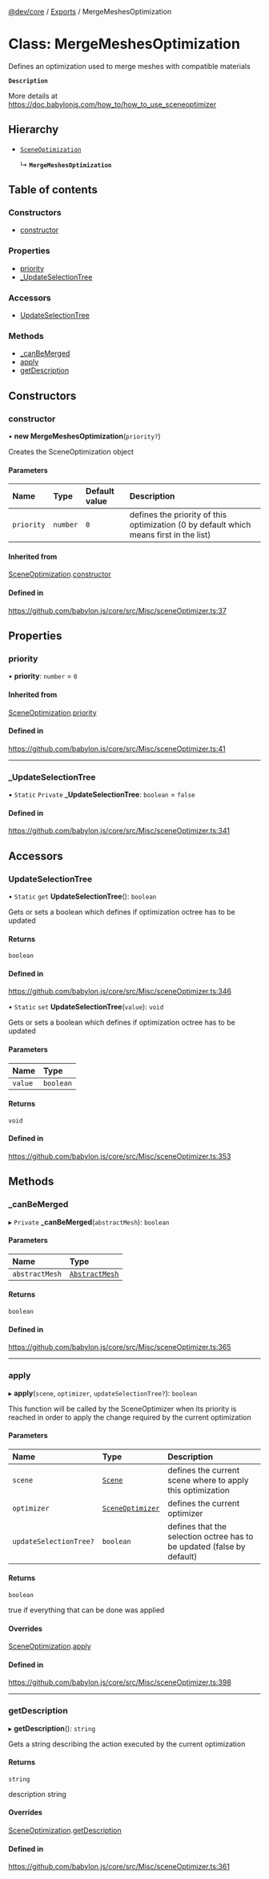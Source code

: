 [@dev/core](../README.md) / [Exports](../modules.md) / MergeMeshesOptimization

# Class: MergeMeshesOptimization

Defines an optimization used to merge meshes with compatible materials

**`Description`**

More details at https://doc.babylonjs.com/how_to/how_to_use_sceneoptimizer

## Hierarchy

- [`SceneOptimization`](SceneOptimization.md)

  ↳ **`MergeMeshesOptimization`**

## Table of contents

### Constructors

- [constructor](MergeMeshesOptimization.md#constructor)

### Properties

- [priority](MergeMeshesOptimization.md#priority)
- [\_UpdateSelectionTree](MergeMeshesOptimization.md#_updateselectiontree)

### Accessors

- [UpdateSelectionTree](MergeMeshesOptimization.md#updateselectiontree)

### Methods

- [\_canBeMerged](MergeMeshesOptimization.md#_canbemerged)
- [apply](MergeMeshesOptimization.md#apply)
- [getDescription](MergeMeshesOptimization.md#getdescription)

## Constructors

### constructor

• **new MergeMeshesOptimization**(`priority?`)

Creates the SceneOptimization object

#### Parameters

| Name | Type | Default value | Description |
| :------ | :------ | :------ | :------ |
| `priority` | `number` | `0` | defines the priority of this optimization (0 by default which means first in the list) |

#### Inherited from

[SceneOptimization](SceneOptimization.md).[constructor](SceneOptimization.md#constructor)

#### Defined in

https://github.com/babylon.js/core/src/Misc/sceneOptimizer.ts:37

## Properties

### priority

• **priority**: `number` = `0`

#### Inherited from

[SceneOptimization](SceneOptimization.md).[priority](SceneOptimization.md#priority)

#### Defined in

https://github.com/babylon.js/core/src/Misc/sceneOptimizer.ts:41

___

### \_UpdateSelectionTree

▪ `Static` `Private` **\_UpdateSelectionTree**: `boolean` = `false`

#### Defined in

https://github.com/babylon.js/core/src/Misc/sceneOptimizer.ts:341

## Accessors

### UpdateSelectionTree

• `Static` `get` **UpdateSelectionTree**(): `boolean`

Gets or sets a boolean which defines if optimization octree has to be updated

#### Returns

`boolean`

#### Defined in

https://github.com/babylon.js/core/src/Misc/sceneOptimizer.ts:346

• `Static` `set` **UpdateSelectionTree**(`value`): `void`

Gets or sets a boolean which defines if optimization octree has to be updated

#### Parameters

| Name | Type |
| :------ | :------ |
| `value` | `boolean` |

#### Returns

`void`

#### Defined in

https://github.com/babylon.js/core/src/Misc/sceneOptimizer.ts:353

## Methods

### \_canBeMerged

▸ `Private` **_canBeMerged**(`abstractMesh`): `boolean`

#### Parameters

| Name | Type |
| :------ | :------ |
| `abstractMesh` | [`AbstractMesh`](AbstractMesh.md) |

#### Returns

`boolean`

#### Defined in

https://github.com/babylon.js/core/src/Misc/sceneOptimizer.ts:365

___

### apply

▸ **apply**(`scene`, `optimizer`, `updateSelectionTree?`): `boolean`

This function will be called by the SceneOptimizer when its priority is reached in order to apply the change required by the current optimization

#### Parameters

| Name | Type | Description |
| :------ | :------ | :------ |
| `scene` | [`Scene`](Scene.md) | defines the current scene where to apply this optimization |
| `optimizer` | [`SceneOptimizer`](SceneOptimizer.md) | defines the current optimizer |
| `updateSelectionTree?` | `boolean` | defines that the selection octree has to be updated (false by default) |

#### Returns

`boolean`

true if everything that can be done was applied

#### Overrides

[SceneOptimization](SceneOptimization.md).[apply](SceneOptimization.md#apply)

#### Defined in

https://github.com/babylon.js/core/src/Misc/sceneOptimizer.ts:398

___

### getDescription

▸ **getDescription**(): `string`

Gets a string describing the action executed by the current optimization

#### Returns

`string`

description string

#### Overrides

[SceneOptimization](SceneOptimization.md).[getDescription](SceneOptimization.md#getdescription)

#### Defined in

https://github.com/babylon.js/core/src/Misc/sceneOptimizer.ts:361
